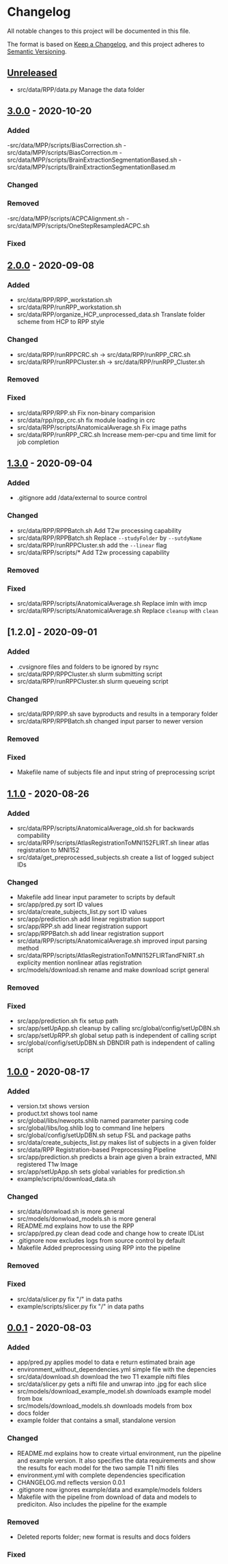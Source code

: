 # Changelog
All notable changes to this project will be documented in this file.

The format is based on [Keep a Changelog](https://keepachangelog.com/en/1.0.0/),
and this project adheres to [Semantic Versioning](https://semver.org/spec/v2.0.0.html).

## [Unreleased]
- src/data/RPP/data.py Manage the data folder

## [3.0.0] - 2020-10-20
### Added
-src/data/MPP/scripts/BiasCorrection.sh
-src/data/MPP/scripts/BiasCorrection.m
-src/data/MPP/scripts/BrainExtractionSegmentationBased.sh
-src/data/MPP/scripts/BrainExtractionSegmentationBased.m

### Changed

### Removed
-src/data/MPP/scripts/ACPCAlignment.sh
-src/data/MPP/scripts/OneStepResampledACPC.sh

### Fixed

## [2.0.0] - 2020-09-08
### Added
- src/data/RPP/RPP_workstation.sh
- src/data/RPP/runRPP_workstation.sh
- src/data/RPP/organize_HCP_unprocessed_data.sh Translate folder scheme from HCP to RPP style

### Changed
- src/data/RPP/runRPPCRC.sh -> src/data/RPP/runRPP_CRC.sh
- src/data/RPP/runRPPCluster.sh -> src/data/RPP/runRPP_Cluster.sh

### Removed

### Fixed
- src/data/RPP/RPP.sh Fix non-binary comparision
- src/data/rpp/rpp_crc.sh fix module loading in crc
- src/data/RPP/scripts/AnatomicalAverage.sh Fix image paths
- src/data/RPP/runRPP_CRC.sh Increase mem-per-cpu and time limit for job completion

## [1.3.0] - 2020-09-04
### Added
- .gitignore add /data/external to source control

### Changed
- src/data/RPP/RPPBatch.sh Add T2w processing capability
- src/data/RPP/RPPBatch.sh Replace `--studyFolder` by `--sutdyName`
- src/data/RPP/runRPPCluster.sh add the `--linear` flag
- src/data/RPP/scripts/* Add T2w processing capability

### Removed

### Fixed
- src/data/RPP/scripts/AnatomicalAverage.sh Replace imln with imcp
- src/data/RPP/scripts/AnatomicalAverage.sh Replace `cleanup` with `clean`

## [1.2.0] - 2020-09-01
### Added
- .cvsignore files and folders to be ignored by rsync
- src/data/RPP/RPPCluster.sh slurm submitting script
- src/data/RPP/runRPPCluster.sh slurm queueing script

### Changed
- src/data/RPP/RPP.sh save byproducts and results in a temporary folder
- src/data/RPP/RPPBatch.sh changed input parser to newer version

### Removed

### Fixed
- Makefile name of subjects file and input string of preprocessing script

## [1.1.0] - 2020-08-26
### Added
- src/data/RPP/scripts/AnatomicalAverage_old.sh for backwards compability
- src/data/RPP/scripts/AtlasRegistrationToMNI152FLIRT.sh linear atlas registration to MNI152
- src/data/get_preprocessed_subjects.sh create a list of logged subject IDs

### Changed
- Makefile add linear input parameter to scripts by default
- src/app/pred.py sort ID values
- src/data/create_subjects_list.py sort ID values
- src/app/prediction.sh add linear registration support
- src/app/RPP.sh add linear registration support
- src/app/RPPBatch.sh add linear registration support
- src/data/RPP/scripts/AnatomicalAverage.sh improved input parsing method
- src/data/RPP/scripts/AtlasRegistrationToMNI152FLIRTandFNIRT.sh explicity mention  nonlinear atlas registration
- src/models/download.sh rename and make download script general

### Removed

### Fixed
- src/app/prediction.sh fix setup path
- src/app/setUpApp.sh cleanup by calling src/global/config/setUpDBN.sh
- src/app/setUpRPP.sh global setup path is independent of calling script
- src/global/config/setUpDBN.sh DBNDIR path is independent of calling script

## [1.0.0] - 2020-08-17
### Added
- version.txt shows version
- product.txt shows tool name
- src/global/libs/newopts.shlib named parameter parsing code
- src/global/libs/log.shlib log to command line helpers
- src/global/config/setUpDBN.sh setup FSL and package paths
- src/data/create_subjects_list.py makes list of subjects in a given folder
- src/data/RPP Registration-based Preprocessing Pipeline
- src/app/prediction.sh predicts a brain age given a brain extracted, MNI registered T1w Image
- src/app/setUpApp.sh sets global variables for prediction.sh
- example/scripts/download_data.sh

### Changed
- src/data/donwload.sh is more general
- src/models/donwload_models.sh is more general
- README.md explains how to use the RPP
- src/app/pred.py clean dead code and change how to create IDList
- .gitignore now excludes logs from source control by default
- Makefile Added preprocessing using RPP into the pipeline

### Removed

### Fixed
- src/data/slicer.py fix "/" in data paths
- example/scripts/slicer.py fix "/" in data paths

## [0.0.1] - 2020-08-03
### Added
- app/pred.py applies model to data e return estimated brain age
- environment_without_dependencies.yml simple file with the depencies
- src/data/download.sh download the two T1 example nifti files
- src/data/slicer.py gets a nifti file and unwrap into .jpg for each slice
- src/models/download_example_model.sh downloads example model from box
- src/models/download_models.sh downloads models from box
- docs folder
- example folder that contains a small, standalone version

### Changed
- README.md explains how to create virtual environment, run the pipeline and example version. It also specifies the data requirements and show the results for each model for the two sample T1 nifti files
- environment.yml with complete dependencies specification
- CHANGELOG.md reflects version 0.0.1
- .gitignore now ignores example/data and example/models folders
- Makefile with the pipeline from download of data and models to prediciton. Also includes the pipeline for the example

### Removed
- Deleted reports folder; new format is results and docs folders

### Fixed

[Unreleased]:https://github.com/gpnlab/DeepBrainNet/compare/v2.0.0...HEAD
[3.0.0]:https://github.com/gpnlab/DeepBrainNet/releases/tag/v3.0.0
[2.0.0]:https://github.com/gpnlab/DeepBrainNet/releases/tag/v1.3.0
[1.3.0]:https://github.com/gpnlab/DeepBrainNet/releases/tag/v1.2.0
[1.1.0]:https://github.com/gpnlab/DeepBrainNet/releases/tag/v1.1.0
[1.0.0]:https://github.com/gpnlab/DeepBrainNet/releases/tag/v1.0.0
[0.0.1]:https://github.com/gpnlab/DeepBrainNet/releases/tag/v0.0.1

